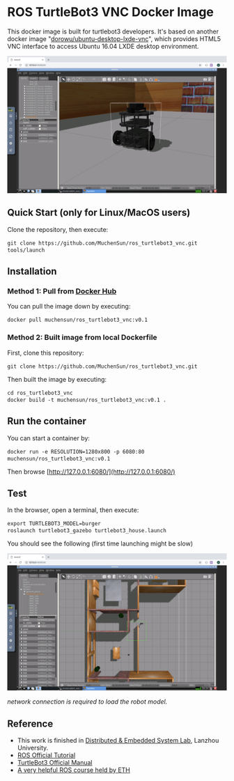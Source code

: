 # ROS TurtleBot3 VNC Docker Image
This docker image is built for turtlebot3 developers. It's based on another docker image "[dorowu/ubuntu-desktop-lxde-vnc](https://github.com/fcwu/docker-ubuntu-vnc-desktop)", which provides HTML5 VNC interface to access Ubuntu 16.04 LXDE desktop environment.

![launch test](./image/turtlebot3.jpg)

## Quick Start (only for Linux/MacOS users)
Clone the repository, then execute:

~~~
git clone https://github.com/MuchenSun/ros_turtlebot3_vnc.git
tools/launch
~~~

## Installation
### Method 1: Pull from [Docker Hub](https://hub.docker.com/r/muchensun/ros_turtlebot3_vnc/)
You can pull the image down by executing:

~~~
docker pull muchensun/ros_turtlebot3_vnc:v0.1
~~~

### Method 2: Built image from local Dockerfile 
First, clone this repository:

~~~
git clone https://github.com/MuchenSun/ros_turtlebot3_vnc.git
~~~

Then built the image by executing:

~~~
cd ros_turtlebot3_vnc
docker build -t muchensun/ros_turtlebot3_vnc:v0.1 .
~~~

## Run the container
You can start a container by:

~~~
docker run -e RESOLUTION=1280x800 -p 6080:80 muchensun/ros_turtlebot3_vnc:v0.1
~~~

Then browse [http://127.0.0.1:6080/](http://127.0.0.1:6080/)

## Test
In the browser, open a terminal, then execute:

~~~
export TURTLEBOT3_MODEL=burger
roslaunch turtlebot3_gazebo turtlebot3_house.launch
~~~

You should see the following (first time launching might be slow)

![launch test](./image/gazebo.jpg)

*network connection is required to load the robot model.*

## Reference
* This work is finished in [Distributed & Embedded System Lab](http://dslab.lzu.edu.cn/), Lanzhou University.
* [ROS Official Tutorial](http://wiki.ros.org/action/fullsearch/ROS/Tutorials?action=fullsearch&context=180&value=linkto%3A%22ROS%2FTutorials%22#ROS_Tutorials)
* [TurtleBot3 Official Manual](http://emanual.robotis.com/docs/en/platform/turtlebot3/)
* [A very helpful ROS course held by ETH](http://www.rsl.ethz.ch/education-students/lectures/ros.html)
